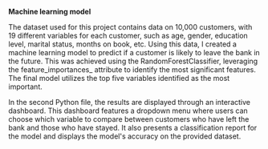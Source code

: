 **Machine learning model**

The dataset used for this project contains data on 10,000 customers, with 19 different variables for each customer, 
such as age, gender, education level, marital status, months on book, etc. Using this data, I created a machine learning model 
to predict if a customer is likely to leave the bank in the future. This was achieved using the RandomForestClassifier, 
leveraging the feature_importances_ attribute to identify the most significant features. The final model utilizes the 
top five variables identified as the most important.

In the second Python file, the results are displayed through an interactive dashboard. This dashboard features a 
dropdown menu where users can choose which variable to compare between customers who have left the bank and those who 
have stayed. It also presents a classification report for the model and displays the model's accuracy on the provided dataset.
